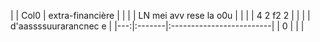 |    | Col0   | extra-financière         |
|    |        | LN mei avv rese la o0u   |
|    |        | 4 2 f2 2                 |
|    |        | d'aassssuurarancnec e    |
|---:|:-------|:-------------------------|
|  0 |        |                          |